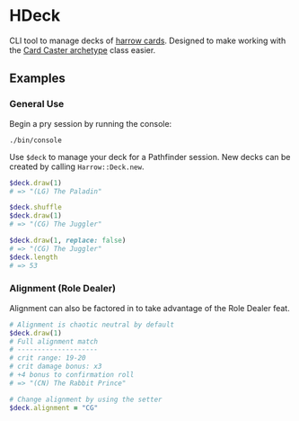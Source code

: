# HDeck

CLI tool to manage decks of [harrow cards](http://pathfinder.wikia.com/wiki/List_of_harrow_cards).
Designed to make working with the
[Card Caster archetype](https://www.d20pfsrd.com/classes/base-classes/magus/archetypes/paizo-magus-archetypes/card-caster-magus-archetype/)
class easier.

## Examples

### General Use

Begin a pry session by running the console:

```
./bin/console
```

Use `$deck` to manage your deck for a Pathfinder session. New
decks can be created by calling `Harrow::Deck.new`.

```ruby
$deck.draw(1)
# => "(LG) The Paladin"

$deck.shuffle
$deck.draw(1)
# => "(CG) The Juggler"

$deck.draw(1, replace: false)
# => "(CG) The Juggler"
$deck.length
# => 53
```

### Alignment (Role Dealer)

Alignment can also be factored in to take advantage of the Role
Dealer feat.

```ruby
# Alignment is chaotic neutral by default
$deck.draw(1)
# Full alignment match
# --------------------
# crit range: 19-20
# crit damage bonus: x3
# +4 bonus to confirmation roll
# => "(CN) The Rabbit Prince"

# Change alignment by using the setter
$deck.alignment = "CG"
```
